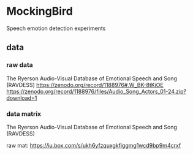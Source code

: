 # MockingBird
Speech emotion detection experiments

## data
### raw data
The Ryerson Audio-Visual Database of Emotional Speech and Song (RAVDESS) 
https://zenodo.org/record/1188976#.W_BK-8tKjOE
https://zenodo.org/record/1188976/files/Audio_Song_Actors_01-24.zip?download=1

### data matrix
The Ryerson Audio-Visual Database of Emotional Speech and Song (RAVDESS)

raw mat: https://iu.box.com/s/ukh6yfzquxgkfiggmg1wcd9bp9m4crxf 